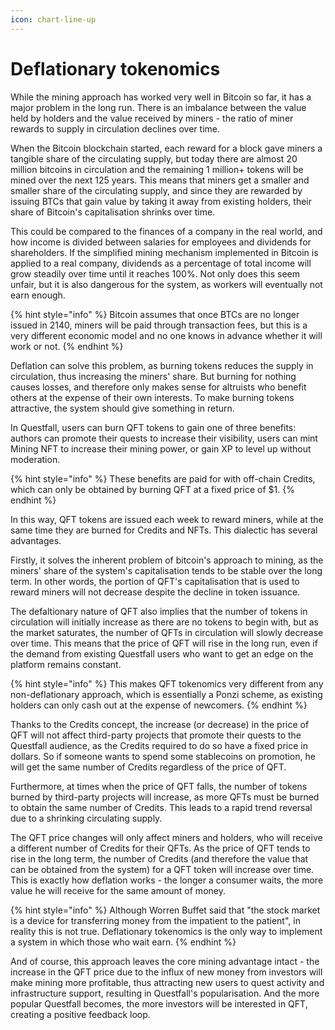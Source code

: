 ```yaml
---
icon: chart-line-up
---
```


# Deflationary tokenomics

While the mining approach has worked very well in Bitcoin so far, it has a major problem in the long run. There is an imbalance between the value held by holders and the value received by miners - the ratio of miner rewards to supply in circulation declines over time.

When the Bitcoin blockchain started, each reward for a block gave miners a tangible share of the circulating supply, but today there are almost 20 million bitcoins in circulation and the remaining 1 million+ tokens will be mined over the next 125 years. This means that miners get a smaller and smaller share of the circulating supply, and since they are rewarded by issuing BTCs that gain value by taking it away from existing holders, their share of Bitcoin's capitalisation shrinks over time.

This could be compared to the finances of a company in the real world, and how income is divided between salaries for employees and dividends for shareholders. If the simplified mining mechanism implemented in Bitcoin is applied to a real company, dividends as a percentage of total income will grow steadily over time until it reaches 100%. Not only does this seem unfair, but it is also dangerous for the system, as workers will eventually not earn enough.

{% hint style="info" %}
Bitcoin assumes that once BTCs are no longer issued in 2140, miners will be paid through transaction fees, but this is a very different economic model and no one knows in advance whether it will work or not.
{% endhint %}

Deflation can solve this problem, as burning tokens reduces the supply in circulation, thus increasing the miners' share. But burning for nothing causes losses, and therefore only makes sense for altruists who benefit others at the expense of their own interests. To make burning tokens attractive, the system should give something in return.

In Questfall, users can burn QFT tokens to gain one of three benefits: authors can promote their quests to increase their visibility, users can mint Mining NFT to increase their mining power, or gain XP to level up without moderation.

{% hint style="info" %}
These benefits are paid for with off-chain Credits, which can only be obtained by burning QFT at a fixed price of $1.
{% endhint %}

In this way, QFT tokens are issued each week to reward miners, while at the same time they are burned for Credits and NFTs. This dialectic has several advantages.

Firstly, it solves the inherent problem of bitcoin's approach to mining, as the miners' share of the system's capitalisation tends to be stable over the long term. In other words, the portion of QFT's capitalisation that is used to reward miners will not decrease despite the decline in token issuance.

The defaltionary nature of QFT also implies that the number of tokens in circulation will initially increase as there are no tokens to begin with, but as the market saturates, the number of QFTs in circulation will slowly decrease over time. This means that the price of QFT will rise in the long run, even if the demand from existing Questfall users who want to get an edge on the platform remains constant.

{% hint style="info" %}
This makes QFT tokenomics very different from any non-deflationary approach, which is essentially a Ponzi scheme, as existing holders can only cash out at the expense of newcomers.
{% endhint %}

Thanks to the Credits concept, the increase (or decrease) in the price of QFT will not affect third-party projects that promote their quests to the Questfall audience, as the Credits required to do so have a fixed price in dollars. So if someone wants to spend some stablecoins on promotion, he will get the same number of Credits regardless of the price of QFT.

Furthermore, at times when the price of QFT falls, the number of tokens burned by third-party projects will increase, as more QFTs must be burned to obtain the same number of Credits. This leads to a rapid trend reversal due to a shrinking circulating supply.

The QFT price changes will only affect miners and holders, who will receive a different number of Credits for their QFTs. As the price of QFT tends to rise in the long term, the number of Credits (and therefore the value that can be obtained from the system) for a QFT token will increase over time. This is exactly how deflation works - the longer a consumer waits, the more value he will receive for the same amount of money.

{% hint style="info" %}
Although Worren Buffet said that "the stock market is a device for transferring money from the impatient to the patient", in reality this is not true. Deflationary tokenomics is the only way to implement a system in which those who wait earn.
{% endhint %}

And of course, this approach leaves the core mining advantage intact - the increase in the QFT price due to the influx of new money from investors will make mining more profitable, thus attracting new users to quest activity and infrastructure support, resulting in Questfall's popularisation. And the more popular Questfall becomes, the more investors will be interested in QFT, creating a positive feedback loop.

